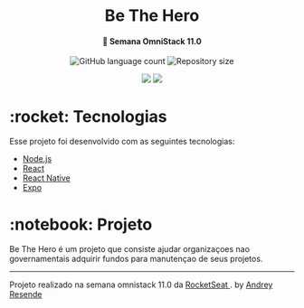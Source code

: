 <h1 align="center">
    Be The Hero
</h1>
<h4 align="center">
  🚀 Semana OmniStack 11.0
</h4>
<p align="center">
  <img alt="GitHub language count" src="https://img.shields.io/github/languages/count/Rocketseat/semana-omnistack-10">

  <img alt="Repository size" src="https://img.shields.io/github/repo-size/Rocketseat/semana-omnistack-10">
  
</p>
<p align="center">
<img src="https://user-images.githubusercontent.com/44928849/77786198-2471ae00-703c-11ea-9680-19ad8b4ff90e.PNG"/>

<img src="https://user-images.githubusercontent.com/44928849/77786260-43704000-703c-11ea-80a8-126d3fffbbcf.PNG" />
</p>
<h1> :rocket: Tecnologias
</h1>
Esse projeto foi desenvolvido com as seguintes tecnologias:

- [Node.js](https://nodejs.org/en/)
- [React](https://reactjs.org)
- [React Native](https://facebook.github.io/react-native/)
- [Expo](https://expo.io/)

<h1> :notebook: Projeto </h1>

<p> Be The Hero é um projeto que consiste ajudar organizaçoes nao governamentais adquirir fundos para manutençao de seus projetos. </p>

---
Projeto realizado na semana omnistack 11.0 da <a href="www.rocketset.com.br"> RocketSeat </a>. by <a href="https://www.linkedin.com/in/andrey-resende/"> Andrey Resende </a>
